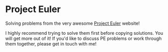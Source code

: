 # Project Euler 

Solving problems from the very awesome [Project Euler](https://projecteuler.net) website!

I highly recommend trying to solve them first before copying solutions.  You will get more out of it!  If you'd like to discuss PE problems or work through them together, please get in touch with me!

